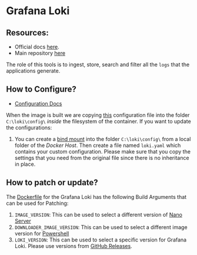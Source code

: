 # Grafana Loki

## Resources:

- Official docs [here](https://grafana.com/docs/loki/latest/).
- Main repository [here](https://github.com/grafana/loki)

The role of this tools is to ingest, store, search and filter all the `logs` that the applications generate.

## How to Configure?

- [Configuration Docs](https://grafana.com/docs/loki/latest/configure/)

When the image is built we are copying [this](./config/loki.yaml) configuration file into the folder `C:\loki\config\` _inside_ the filesystem of the container.
If you want to update the configurations:

1. You can create a [bind mount](https://docs.docker.com/engine/storage/bind-mounts/) into the folder `C:\loki\config\` from a local folder of the _Docker Host_. Then create a file named `loki.yaml` which contains your custom configuration. Please make sure that you copy the settings that you need from the original file since there is no inheritance in place. 

## How to patch or update?

The [Dockerfile](./Dockerfile) for the Grafana Loki has the following Build Arguments that can be used for Patching:

1. `IMAGE_VERSION`: This can be used to select a different version of [Nano Server](https://hub.docker.com/r/microsoft/windows-nanoserver)
1. `DOWNLOADER_IMAGE_VERSION`: This can be used to select a different image version for [Powershell](https://mcr.microsoft.com/en-us/artifact/mar/powershell/tags)
1. `LOKI_VERSION`: This can be used to select a specific version for Grafana Loki. Please use versions from [GitHub Releases](https://github.com/grafana/loki/releases).
